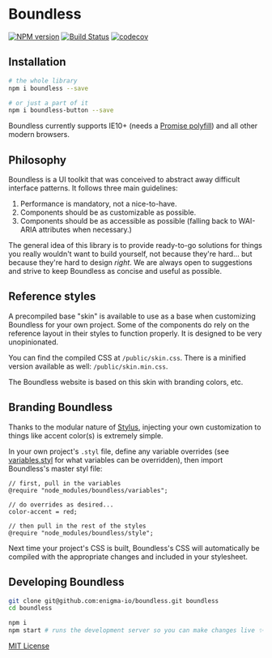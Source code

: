 # Boundless

[![NPM version](https://img.shields.io/npm/v/boundless.svg)](https://www.npmjs.com/package/boundless) [![Build Status](https://travis-ci.org/enigma-io/boundless.svg?branch=master)](https://travis-ci.org/enigma-io/boundless) [![codecov](https://codecov.io/gh/enigma-io/boundless/branch/master/graph/badge.svg?token=p755jHqDqi)](https://codecov.io/gh/enigma-io/boundless)


## Installation

```bash
# the whole library
npm i boundless --save

# or just a part of it
npm i boundless-button --save
```

Boundless currently supports IE10+ (needs a [Promise polyfill](https://cdnjs.com/libraries/es6-promise)) and all other modern browsers.

## Philosophy

Boundless is a UI toolkit that was conceived to abstract away difficult interface patterns. It follows three main guidelines:

1. Performance is mandatory, not a nice-to-have.
2. Components should be as customizable as possible.
3. Components should be as accessible as possible (falling back to WAI-ARIA attributes when necessary.)

The general idea of this library is to provide ready-to-go solutions for things you really wouldn't want to build yourself, not because they're hard... but because they're hard to design _right_. We are always open to suggestions and strive to keep Boundless as concise and useful as possible.

## Reference styles

A precompiled base "skin" is available to use as a base when customizing Boundless for your own project. Some of the components do rely on the reference layout in their styles to function properly. It is designed to be very unopinionated.

You can find the compiled CSS at `/public/skin.css`. There is a minified version available as well: `/public/skin.min.css`.

The Boundless website is based on this skin with branding colors, etc.

## Branding Boundless

Thanks to the modular nature of [Stylus](http://stylus-lang.com/), injecting your own customization to things like accent color(s) is extremely simple.

In your own project's `.styl` file, define any variable overrides (see [variables.styl](https://github.com/enigma-io/boundless/blob/master/variables.styl) for what variables can be overridden), then import Boundless's master styl file:

```stylus
// first, pull in the variables
@require "node_modules/boundless/variables";

// do overrides as desired...
color-accent = red;

// then pull in the rest of the styles
@require "node_modules/boundless/style";
```

Next time your project's CSS is built, Boundless's CSS will automatically be compiled with the appropriate changes and included in your stylesheet.

## Developing Boundless

```bash
git clone git@github.com:enigma-io/boundless.git boundless
cd boundless

npm i
npm start # runs the development server so you can make changes live ✨
```

[MIT License](https://github.com/enigma-io/boundless/blob/master/LICENSE)
